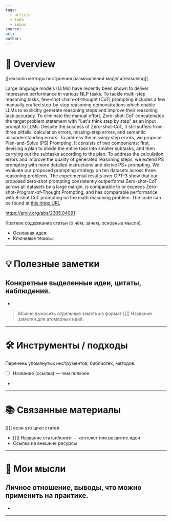 ```yaml
---
tags:
  - article
  - todo
  - inbox
source:
url:
author:
---
```

# 📝 Overview  
[[reasonin методы построения размышлений модели|reasoning]]

Large language models (LLMs) have recently been shown to deliver impressive performance in various NLP tasks. To tackle multi-step reasoning tasks, few-shot chain-of-thought (CoT) prompting includes a few manually crafted step-by-step reasoning demonstrations which enable LLMs to explicitly generate reasoning steps and improve their reasoning task accuracy. To eliminate the manual effort, Zero-shot-CoT concatenates the target problem statement with "Let's think step by step" as an input prompt to LLMs. Despite the success of Zero-shot-CoT, it still suffers from three pitfalls: calculation errors, missing-step errors, and semantic misunderstanding errors. To address the missing-step errors, we propose Plan-and-Solve (PS) Prompting. It consists of two components: first, devising a plan to divide the entire task into smaller subtasks, and then carrying out the subtasks according to the plan. To address the calculation errors and improve the quality of generated reasoning steps, we extend PS prompting with more detailed instructions and derive PS+ prompting. We evaluate our proposed prompting strategy on ten datasets across three reasoning problems. The experimental results over GPT-3 show that our proposed zero-shot prompting consistently outperforms Zero-shot-CoT across all datasets by a large margin, is comparable to or exceeds Zero-shot-Program-of-Thought Prompting, and has comparable performance with 8-shot CoT prompting on the math reasoning problem. The code can be found at [this https URL](https://github.com/AGI-Edgerunners/Plan-and-Solve-Prompting)

https://arxiv.org/abs/2305.04091

Краткое содержание статьи (о чём, зачем, основные мысли).  
- Основная идея:  
- Ключевые тезисы:  

---

# 💡 Полезные заметки  
Конкретные выделенные идеи, цитаты, наблюдения.  
-  
-  
> Можно выносить отдельные заметки в формат [[]] Название заметки для атомарных идей.

---

# 🛠 Инструменты / подходы  
Перечень упомянутых инструментов, библиотек, методов.  
- [ ] Название (ссылка) — чем полезен  
-  

---

# 📚 Связанные материалы  

[[]] если это цикл статей  

- [[]] Название статьи/книги — контекст или развитие идеи  
- Ссылка на внешние ресурсы  
 
---

# 🙂 Мои мысли  
Личное отношение, выводы, что можно применить на практике.  
-  
-  

---